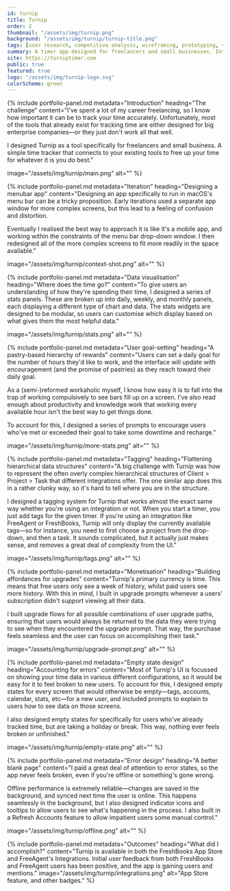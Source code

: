 ```yaml
---
id: turnip
title: Turnip
order: 2
thumbnail: "/assets/img/turnip.png"
background: "/assets/img/turnip/turnip-title.png"
tags: [user research, competitive analysis, wireframing, prototyping, visual design, development direction, front-end development, usability testing, product management]
summary: A timer app designed for freelancers and small businesses. Integrations with popular bookkeeping systems.
site: https://turniptimer.com
public: true
featured: true
logo: "/assets/img/turnip-logo.svg"
colorScheme: green
---
```

{% include portfolio-panel.md
  metadata="Introduction"
  heading="The challenge"
  content="I've spent a lot of my career freelancing, so I know how important it can be to track your time accurately. Unfortunately, most of the tools that already exist for tracking time are either designed for big enterprise companies—or they just don't work all that well.
  
  I designed Turnip as a tool specifically for freelancers and small business. A simple time tracker that connects to your existing tools to free up your time for whatever it is you do best."

  image="/assets/img/turnip/main.png"
  alt=""
%}

{% include portfolio-panel.md
  metadata="Iteration"
  heading="Designing a menubar app"
  content="Designing an app specifically to run in macOS's menu bar can be a tricky proposition. Early iterations used a separate app window for more complex screens, but this lead to a feeling of confusion and distortion.
  
  Eventually I realised the best way to approach it is like it's a mobile app, and working within the constraints of the menu bar drop-down window. I then redesigned all of the more complex screens to fit more readily in the space available."

  image="/assets/img/turnip/context-shot.png"
  alt=""
%}

{% include portfolio-panel.md
  metadata="Data visualisation"
  heading="Where does the time go?"
  content="To give users an understanding of how they're spending their time, I designed a series of stats panels. These are broken up into daily, weekly, and monthly panels, each displaying a different type of chart and data. The stats widgets are designed to be modular, so users can customise which display based on what gives them the most helpful data."

  image="/assets/img/turnip/stats.png"
  alt=""
%}

{% include portfolio-panel.md
  metadata="User goal-setting"
  heading="A pastry-based hierarchy of rewards"
  content="Users can set a daily goal for the number of hours they'd like to work, and the interface will update with encouragement (and the promise of pastries) as they reach toward their daily goal.
  
  As a (semi-)reformed workaholic myself, I know how easy it is to fall into the trap of working compulsively to see bars fill up on a screen. I've also read enough about productivity and knowledge work that working every available hour isn't the best way to get things done.

  To account for this, I designed a series of prompts to encourage users who've met or exceeded their goal to take some downtime and recharge."

  image="/assets/img/turnip/more-stats.png"
  alt=""
%}

{% include portfolio-panel.md
  metadata="Tagging"
  heading="Flattening hierarchical data structures"
  content="A big challenge with Turnip was how to represent the often overly complex hierarchical structures of Client > Project > Task that different integrations offer. The one similar app does this in a rather clunky way, so it's hard to tell where you are in the structure.
  
  I designed a tagging system for Turnip that works almost the exact same way whether you're using an integration or not. When you start a timer, you just add tags for the given timer. If you're using an integration like FreeAgent or FreshBooks, Turnip will only display the currently available tags—so for instance, you need to first choose a project from the drop-down, and then a task. It sounds complicated, but it actually just makes sense, and removes a great deal of complexity from the UI."

  image="/assets/img/turnip/tags.png"
  alt=""
%}

{% include portfolio-panel.md
  metadata="Monetisation"
  heading="Building affordances for upgrades"
  content="Turnip's primary currency is time. This means that free users only see a week of history, whilst paid users see more history. With this in mind, I built in upgrade prompts whenever a users' subscription didn't support viewing all their data.
  
  I built upgrade flows for all possible combinations of user upgrade paths, ensuring that users would always be returned to the data they were trying to see when they encountered the upgrade prompt. That way, the purchase feels seamless and the user can focus on accomplishing their task."

  image="/assets/img/turnip/upgrade-prompt.png"
  alt=""
%}

{% include portfolio-panel.md
  metadata="Empty state design"
  heading="Accounting for errors"
  content="Most of Turnip's UI is focussed on showing your time data in various different configurations, so it would be easy for it to feel broken to new users. To account for this, I designed empty states for every screen that would otherwise be empty—tags, accounts, calendar, stats, etc—for a new user, and included prompts to explain to users how to see data on those screens.
  
  I also designed empty states for specifically for users who've already tracked time, but are taking a holiday or break. This way, nothing ever feels broken or unfinished."

  image="/assets/img/turnip/empty-state.png"
  alt=""
%}

{% include portfolio-panel.md
  metadata="Error design"
  heading="A better blank page"
  content="I paid a great deal of attention to error states, so the app never feels broken, even if you're offline or something's gone wrong.
  
  Offline performance is extremely reliable—changes are saved in the background, and synced next time the user is online. This happens seamlessly in the background, but I also designed indicator icons and tooltips to allow users to see what's happening in the process. I also built in a Refresh Accounts feature to allow impatient users some manual control."

  image="/assets/img/turnip/offline.png"
  alt=""
%}

{% include portfolio-panel.md
  metadata="Outcomes"
  heading="What did I accomplish?"
  content="Turnip is available in both the FreshBooks App Store and FreeAgent's Integrations. Initial user feedback from both FreshBooks and FreeAgent users has been positive, and the app is gaining users and mentions."
  image="/assets/img/turnip/integrations.png"
  alt="App Store feature, and other badges."
%}
